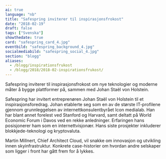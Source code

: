 ```yaml
---
ai: true
language: "nb"
title: "Safespring inviterer til inspirasjonsfrokost"
date: "2018-02-19"
draft: false
tags: ["Svenska"]
showthedate: true
card: "safespring_card_4.jpg"
eventbild: "safespring_background_4.jpg"
socialmediabild: "safespring_social_4.jpg"
section: "blogg"
aliases:
  - /blogg/inspirationsfrukost
  - /blogg/2018/2018-02-inspirationsfrukost/
---
```


Safespring inviterer til inspirasjonsfrokost om nye teknologier og moderne måter å bygge plattformer på, sammen med Johan Staël von Holstein.

Safespring har invitert entreprenøren Johan Staël von Holstein til et inspirasjonsforedrag. Johan etablerte seg som en av de største IT-profilene gjennom grunnleggelsen av internettkonsulentbyrået Icon medialab. Han har blant annet forelest ved Stanford og Harvard, samt deltatt på World Economic Forum i Davos ved en rekke anledninger. Erfaringen hans posisjonerer ham som en internettvisjonær. Hans siste prosjekter inkluderer blokkjede-teknologi og kryptovaluta.

Martin Millnert, Chief Architect Cloud, vil snakke om innovasjon og utvikling innen skyinfrastruktur. Konkrete case-historier om hvordan andre selskaper som ligger i front har gått frem for å lykkes.
